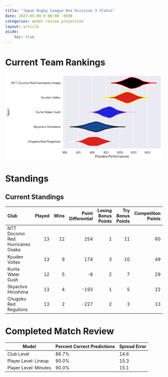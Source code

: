 ```yaml
---  
title: "Japan Rugby League One Division 3 Status"  
date: 2023-05-09 6:00:00 -0500  
categories: model review projection  
layout: article  
aside:  
    toc: true  
---
```

# Current Team Rankings


![Club Rankings](plots/rankings_Japan-Rugby-League-One-Division-3-2022.png)
# Standings

## Current Standings


| Club                            |   Played |   Wins |   Point Differential |   Losing Bonus Points |   Try Bonus Points |   Competition Points |
|:--------------------------------|---------:|-------:|---------------------:|----------------------:|-------------------:|---------------------:|
| NTT Docomo Red Hurricanes Osaka |       13 |     12 |                  254 |                     1 |                 11 |                   60 |
| Kyuden Voltex                   |       13 |      9 |                  174 |                     3 |                 10 |                   49 |
| Kurita Water Gush               |       12 |      5 |                   -8 |                     2 |                  7 |                   29 |
| Skyactivs Hiroshima             |       13 |      4 |                 -193 |                     1 |                  5 |                   22 |
| Chugoku Red Regulions           |       13 |      2 |                 -227 |                     2 |                  3 |                   13 |



# Completed Match Review


| Model | Percent Correct Predictions | Spread Error |
| ------ | ------ | ------ |
| Club Level | 86.7% | 14.6 |
| Player Level: Lineup | 90.0% | 15.3 |
| Player Level: Minutes | 90.0% | 15.1 |

